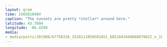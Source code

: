 ```yaml
---
layout: gram
time: 1565818484
caption: "The sunsets are pretty *stellar* around here."
latitude: 43.7804
longitude: -86.4299
media:
- media/posts/201908/67758156_2528111850582451_8852043449888879622_n_18063129418136756.jpg
---
```

